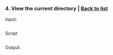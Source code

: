 ### <a id='task_4'>4. View the current directory</a>  |  [Back to list](#back_to_list)

Input:
``` bash

```

Script
```

```

Output:
```

```
